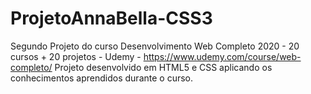 # ProjetoAnnaBella-CSS3
Segundo Projeto do curso Desenvolvimento Web Completo 2020 - 20 cursos + 20 projetos - Udemy - https://www.udemy.com/course/web-completo/  Projeto desenvolvido em HTML5 e CSS aplicando os conhecimentos aprendidos durante o curso.
